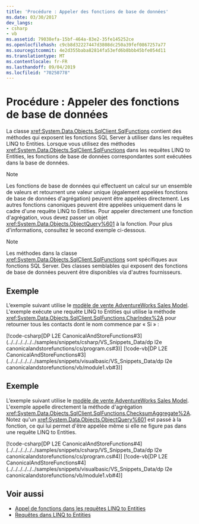 ```yaml
---
title: 'Procédure : Appeler des fonctions de base de données'
ms.date: 03/30/2017
dev_langs:
- csharp
- vb
ms.assetid: 79038efa-15bf-464a-83e2-35fe145252ce
ms.openlocfilehash: c9cb8d32227447d3808dc250a39fef0867257a77
ms.sourcegitcommit: 4e2d355baba82814fa53efd6b8bbb45bfe054d11
ms.translationtype: MT
ms.contentlocale: fr-FR
ms.lasthandoff: 09/04/2019
ms.locfileid: "70250778"
---
```

# <a name="how-to-call-database-functions"></a>Procédure : Appeler des fonctions de base de données
La classe <xref:System.Data.Objects.SqlClient.SqlFunctions> contient des méthodes qui exposent les fonctions SQL Server à utiliser dans les requêtes LINQ to Entities. Lorsque vous utilisez des méthodes <xref:System.Data.Objects.SqlClient.SqlFunctions> dans les requêtes LINQ to Entities, les fonctions de base de données correspondantes sont exécutées dans la base de données.  
  
> [!NOTE]
> Les fonctions de base de données qui effectuent un calcul sur un ensemble de valeurs et retournent une valeur unique (également appelées fonctions de base de données d'agrégation) peuvent être appelées directement. Les autres fonctions canoniques peuvent être appelées uniquement dans le cadre d'une requête LINQ to Entities. Pour appeler directement une fonction d'agrégation, vous devez passer un objet <xref:System.Data.Objects.ObjectQuery%601> à la fonction. Pour plus d'informations, consultez le second exemple ci-dessous.  
  
> [!NOTE]
> Les méthodes dans la classe <xref:System.Data.Objects.SqlClient.SqlFunctions> sont spécifiques aux fonctions SQL Server. Des classes semblables qui exposent des fonctions de base de données peuvent être disponibles via d'autres fournisseurs.  
  
## <a name="example"></a>Exemple  
 L’exemple suivant utilise le [modèle de vente AdventureWorks Sales Model](https://archive.codeplex.com/?p=msftdbprodsamples). L'exemple exécute une requête LINQ to Entities qui utilise la méthode <xref:System.Data.Objects.SqlClient.SqlFunctions.CharIndex%2A> pour retourner tous les contacts dont le nom commence par « Si » :  
  
 [!code-csharp[DP L2E CanonicalAndStoreFunctions#3](../../../../../../samples/snippets/csharp/VS_Snippets_Data/dp l2e canonicalandstorefunctions/cs/program.cs#3)]
 [!code-vb[DP L2E CanonicalAndStoreFunctions#3](../../../../../../samples/snippets/visualbasic/VS_Snippets_Data/dp l2e canonicalandstorefunctions/vb/module1.vb#3)]  
  
## <a name="example"></a>Exemple  
 L’exemple suivant utilise le [modèle de vente AdventureWorks Sales Model](https://archive.codeplex.com/?p=msftdbprodsamples). L'exemple appelle directement la méthode d'agrégation <xref:System.Data.Objects.SqlClient.SqlFunctions.ChecksumAggregate%2A>. Notez qu'un <xref:System.Data.Objects.ObjectQuery%601> est passé à la fonction, ce qui lui permet d'être appelée même si elle ne figure pas dans une requête LINQ to Entities.  
  
 [!code-csharp[DP L2E CanonicalAndStoreFunctions#4](../../../../../../samples/snippets/csharp/VS_Snippets_Data/dp l2e canonicalandstorefunctions/cs/program.cs#4)]
 [!code-vb[DP L2E CanonicalAndStoreFunctions#4](../../../../../../samples/snippets/visualbasic/VS_Snippets_Data/dp l2e canonicalandstorefunctions/vb/module1.vb#4)]  
  
## <a name="see-also"></a>Voir aussi

- [Appel de fonctions dans les requêtes LINQ to Entities](calling-functions-in-linq-to-entities-queries.md)
- [Requêtes dans LINQ to Entities](queries-in-linq-to-entities.md)
